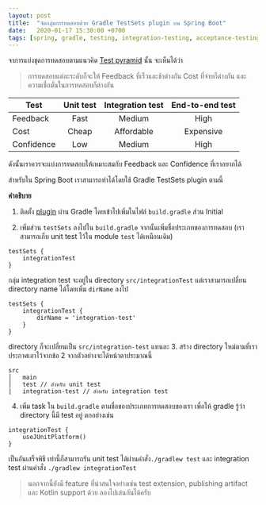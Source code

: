 ```yaml
---
layout: post
title:  "จัดกลุ่มการทดสอบด้วย Gradle TestSets plugin บน Spring Boot"
date:   2020-01-17 15:30:00 +0700
tags: [spring, gradle, testing, integration-testing, acceptance-testing]
---
```

จาการแบ่งชุดการทดสอบตามแนวคิด [Test pyramid](https://martinfowler.com/bliki/TestPyramid.html) นั้น
จะเห็นได้ว่า

> การทดสอบแต่ละระดับก็จะให้ Feedback ที่เร็วและช้าต่างกัน Cost ที่จ่ายก็ต่างกัน และความเชื่อมั่นในการทดสอบก็ต่างกัน

| Test          | Unit test     | Integration test  | End-to-end test  |
| ------------- |:-------------:|:-----------------:|:----------------:|
| Feedback      | Fast          | Medium            | High             |
| Cost          | Cheap         | Affordable        | Expensive        |
| Confidence    | Low           | Medium            | High             |

ดังนั้นเราควรจะแบ่งการทดสอบให้เหมาะสมกับ Feedback และ Confidence ที่เราอยากได้

สำหรับใน Spring Boot เราสามารถทำได้โดยใช้ Gradle TestSets plugin ตามนี้

<script src="https://gist.github.com/raksit31667/699b8e5cb9cdad6fb5e7f7d1e3c85d78.js"></script>

**คำอธิบาย**
1. ติดตั้ง [plugin](https://plugins.gradle.org/plugin/org.unbroken-dome.test-sets) ผ่าน Gradle โดยเข้าไปเพิ่มในไฟล์ `build.gradle` ส่วน Initial

2. เพิ่มส่วน `testSets` ลงไปใน `build.gradle` จากนั้นเพิ่มชื่อประเภทของการทดสอบ (เราสามารถเก็บ unit test ไว้ใน module `test` ได้เหมือนเดิม)
```
testSets {
    integrationTest
}
```
กลุ่ม integration test จะอยู่ใน directory `src/integrationTest` แต่เราสามารถเปลี่ยน directory name ได้โดยเพิ่ม `dirName` ลงไป
```
testSets {
    integrationTest {
        dirName = 'integration-test'
    }
}
```
directory ก็จะเปลี่ยนเป็น `src/integration-test` แทนละ
3. สร้าง directory ใหม่ตามที่เราประกาศเอาไว้จากข้อ 2 จากตัวอย่างจะได้หน้าตาประมาณนี้
```
src
│   main
│   test // สำหรับ unit test
|   integration-test // สำหรับ integration test
```

4. เพิ่ม task ใน `build.gradle` ตามชื่อของประเภทการทดสอบของเรา เพื่อให้ gradle รู้ว่า directory นี้มี test อยู่ ตกอย่างเช่น
```
integrationTest {
    useJUnitPlatform()
}
```  

เป็นอันเสร็จพิธี เท่านี้ก็สามารถรัน unit test ได้ผ่านคำสั่ง`./gradlew test` และ integration test ผ่านคำสั่ง `./gradlew integrationTest`

> นอกจากนี้ยังมี feature ที่น่าสนใจอย่างเช่น test extension, publishing artifact และ Kotlin support ด้วย ลองไปเล่นกันได้ครับ




